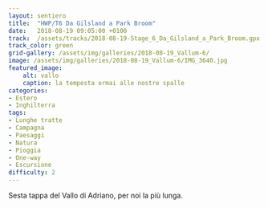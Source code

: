 ```yaml
---
layout: sentiero
title:  "HWP/T6 Da Gilsland a Park Broom"
date:   2018-08-19 09:05:00 +0100
track:  /assets/tracks/2018-08-19-Stage_6_Da_Gilsland_a_Park_Broom.gpx
track_color: green
grid-gallery: /assets/img/galleries/2018-08-19_Vallum-6/
image: /assets/img/galleries/2018-08-19_Vallum-6/IMG_3640.jpg
featured_image:
    alt: vallo
    caption: la tempesta ormai alle nostre spalle
categories:
- Estero
- Inghilterra
tags:
- Lunghe tratte
- Campagna
- Paesaggi
- Natura
- Pioggia
- One-way
- Escursione
difficulty: 2
---
```


Sesta tappa del Vallo di Adriano, per noi la più lunga.
